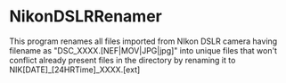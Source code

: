 # NikonDSLRRenamer
This program renames all files imported from NIkon DSLR camera having filename as "DSC_XXXX.[NEF|MOV|JPG|jpg]" into unique files that won't conflict already present files in the directory by renaming it to NIK[DATE]_[24HRTime]_XXXX.[ext]
